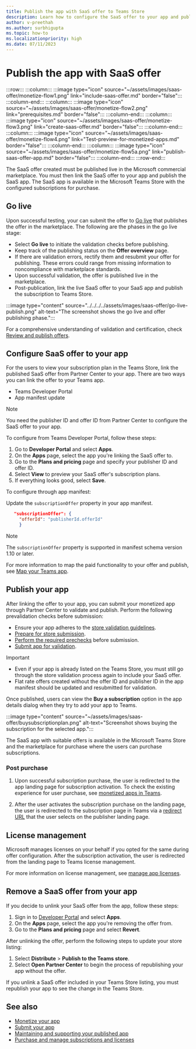 ```yaml
---
title: Publish the app with SaaS offer to Teams Store
description: Learn how to configure the SaaS offer to your app and publish the app to the Microsoft Teams Store.
author: v-preethah
ms.author: surbhigupta
ms.topic: how-to
ms.localizationpriority: high
ms.date: 07/11/2023
---
```


# Publish the app with SaaS offer

:::row:::
   :::column:::
      :::image type="icon" source="~/assets/images/saas-offer/monetize-flow1.png" link="include-saas-offer.md" border="false":::
   :::column-end:::
   :::column:::
      :::image type="icon" source="~/assets/images/saas-offer/monetize-flow2.png" link="prerequisites.md" border="false":::
   :::column-end:::
   :::column:::
      :::image type="icon" source="~/assets/images/saas-offer/monetize-flow3.png" link="create-saas-offer.md" border="false":::
   :::column-end:::
   :::column:::
      :::image type="icon" source="~/assets/images/saas-offer/monetize-flow4.png" link="Test-preview-for-monetized-apps.md" border="false":::
   :::column-end:::
   :::column:::
      :::image type="icon" source="~/assets/images/saas-offer/monetize-flow5a.png" link="publish-saas-offer-app.md" border="false":::
   :::column-end:::
:::row-end:::

The SaaS offer created must be published live in the Microsoft commercial marketplace. You must then link the SaaS offer to your app and publish the SaaS app. The SaaS app is available in the Microsoft Teams Store with the configured subscriptions for purchase.

## Go live

Upon successful testing, your can submit the offer to [Go live](/partner-center/marketplace/test-publish-saas-offer) that publishes the offer in the marketplace. The following are the phases in the go live stage:

* Select **Go live** to initiate the validation checks before publishing.
* Keep track of the publishing status on the **Offer overview** page.
* If there are validation errors, rectify them and resubmit your offer for publishing. These errors could range from missing information to noncompliance with marketplace standards.
* Upon successful validation, the offer is published live in the marketplace.
* Post-publication, link the live SaaS offer to your SaaS app and publish the subscription to Teams Store.

:::image type="content" source="../../../../assets/images/saas-offer/go-live-publish.png" alt-text="The screenshot shows the go live and offer publishing phase.":::

For a comprehensive understanding of validation and certification, check [Review and publish offers](/partner-center/marketplace/review-publish-offer).

## Configure SaaS offer to your app

For the users to view your subscription plan in the Teams Store, link the published SaaS offer from Partner Center to your app. There are two ways you can link the offer to your Teams app.

* Teams Developer Portal
* App manifest update

> [!NOTE]
> You need the publisher ID and offer ID from Partner Center to configure the SaaS offer to your app.

To configure from Teams Developer Portal, follow these steps:

1. Go to **Developer Portal** and select **Apps**.
1. On the **Apps** page, select the app you're linking the SaaS offer to.
1. Go to the **Plans and pricing** page and specify your publisher ID and offer ID.
1. Select **View** to preview your SaaS offer's subscription plans.
1. If everything looks good, select **Save**.

To configure through app manifest:

Update the `subscriptionOffer` property in your app manifest.

   ```json
      "subscriptionOffer": {
        "offerId": "publisherId.offerId"  
        }
   ```

> [!NOTE]
> The `subscriptionOffer` property is supported in manifest schema version 1.10 or later.

For more information to map the paid functionality to your offer and publish, see [Map your Teams app](https://aka.ms/TMTG).

## Publish your app

After linking the offer to your app, you can submit your monetized app through Partner Center to validate and publish. Perform the following prevalidation checks before submission:

* Ensure your app adheres to the [store validation guidelines](/microsoftteams/platform/concepts/deploy-and-publish/appsource/prepare/teams-store-validation-guidelines).
* [Prepare for store submission](/microsoftteams/platform/concepts/deploy-and-publish/appsource/prepare/submission-checklist).
* [Perform the required prechecks](/microsoftteams/platform/concepts/deploy-and-publish/appsource/publish) before submission.
* [Submit app for validation](/office/dev/store/add-in-submission-guide).

> [!IMPORTANT]
>
> * Even if your app is already listed on the Teams Store, you must still go through the store validation process again to include your SaaS offer.
> * Flat rate offers created without the offer ID and publisher ID in the app manifest should be updated and resubmitted for validation.

Once published, users can view the **Buy a subscription** option in the app details dialog when they try to add your app to Teams.

:::image type="content" source="~/assets/images/saas-offer/buysubscriptionplan.png" alt-text="Screenshot shows buying the subscription for the selected app.":::

The SaaS app with suitable offers is available in the Microsoft Teams Store and the marketplace for purchase where the users can purchase subscriptions.

### Post purchase

1. Upon successful subscription purchase, the user is redirected to the app landing page for subscription activation. To check the existing experience for user purchase, see [monetized apps in Teams](https://aka.ms/TMTG).

1. After the user activates the subscription purchase on the landing page, the user is redirected to the subscription page in Teams via a [redirect URL](https://teams.microsoft.com/_#/subscriptionManagement) that the user selects on the publisher landing page.

## License management

Microsoft manages licenses on your behalf if you opted for the same during offer configuration. After the subscription activation, the user is redirected from the landing page to Teams license management.

For more information on license management, see [manage app licenses](end-user-purchase-experience.md#license-management).

## Remove a SaaS offer from your app

If you decide to unlink your SaaS offer from the app, follow these steps:

1. Sign in to [Developer Portal](https://dev.teams.microsoft.com/) and select **Apps**.
1. On the **Apps** page, select the app you're removing the offer from.
1. Go to the **Plans and pricing** page and select **Revert**.

After unlinking the offer, perform the following steps to update your store listing:

1. Select **Distribute** > **Publish to the Teams store**.
1. Select **Open Partner Center** to begin the process of republishing your app without the offer.

If you unlink a SaaS offer included in your Teams Store listing, you must republish your app to see the change in the Teams Store.

## See also

* [Monetize your app](monetize-overview.md)
* [Submit your app](/partner-center/marketplace/add-in-submission-guide?toc=%2Fmicrosoftteams%2Fplatform%2Ftoc.json&bc=%2Fmicrosoftteams%2Fplatform%2Fbreadcrumb%2Ftoc.json)
* [Maintaining and supporting your published app](../post-publish/overview.md)
* [Purchase and manage subscriptions and licenses](end-user-purchase-experience.md)
